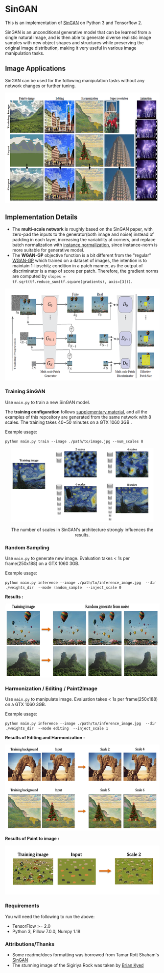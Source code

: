 # SinGAN

This is an implementation of [SinGAN](https://arxiv.org/abs/1905.01164) on Python 3 and Tensorflow 2. 


SinGAN is an unconditional generative model that can be learned from a single natural image, and is then able to generate diverse realistic image samples with new object shapes and structures while preserving the original image distribution, making it very useful in various image manipulation tasks.


## Image Applications
SinGAN can be used for the following manipulation tasks without any network changes or further tuning.

<div align = 'left'>
<img src = 'images/src/applications.PNG' height = '360px'>
</div>


## Implementation Details
- The **multi-scale network** is roughly based on the SinGAN paper,  with zero-pad the inputs to the generator(both image and noise) instead of padding in each layer, increasing the variability at corners, and replace batch normalization with [instance normalization](https://arxiv.org/abs/1607.08022), since instance-norm is more suitable for generative model.
- The **WGAN-GP** objective function is a bit different from the "regular" [WGAN-GP](https://arxiv.org/abs/1704.00028) which trained on a dataset of images, the intention is to maintain 1-lipschitz condition in a patch manner, as the output of discriminator is a map of score per patch. Therefore, the gradient norms are computed by `slopes = tf.sqrt(tf.reduce_sum(tf.square(gradients), axis=[3]))`. 

<div align = 'center'>
<img src = 'images/src/architecture.PNG' height = '300px'>
</div>


### Training SinGAN
Use `main.py` to train a new SinGAN model.

The **training configuration** follows [supplementary material](), and all the examples of this repository are generated from the same network with 8 scales. The training takes 40~50 minutes on a GTX 1060 3GB .

Example usage:

    python main.py train --image ./path/to/image.jpg --num_scales 8


<div align = 'center'>
<img src = 'images/src/effect_training_scales.PNG' height = '240px'>
</div>
<p align = 'center'>
The number of scales in SinGAN's architecture strongly influences the results.
</p>

### Random Sampling
Use `main.py` to generate new image. 
Evaluation takes < 1s per frame(250x188) on a GTX 1060 3GB.

Example usage:

    python main.py inference --image ./path/to/inference_image.jpg  --dir ./weights_dir  --mode random_sample  --inject_scale 0

**Results :**
<div align = 'center'>
<img src = 'images/src/random_generate.PNG' height = '240px'>
</div>
      
      
### Harmonization / Editing / Paint2Image
Use `main.py` to manipulate image. 
Evaluation takes < 1s per frame(250x188) on a GTX 1060 3GB.

Example usage:

    python main.py inference --image ./path/to/inference_image.jpg  --dir ./weights_dir  --mode editing  --inject_scale 1


**Results of Editing and Harmonization :**
<div align = 'center'>
<img src = 'images/src/manipulation.PNG' height = '280px'>
</div>
    
**Results of Paint to image :**
<div align = 'center'>
<img src = 'images/src/paint2image.PNG' height = '160px'>
</div>


### Requirements
You will need the following to run the above:
- TensorFlow >= 2.0
- Python 3, Pillow 7.0.0, Numpy 1.18


### Attributions/Thanks
- Some readme/docs formatting was borrowed from Tamar Rott Shaham's [SinGAN](https://github.com/tamarott/SinGAN)
- The stunning image of the Sigiriya Rock was taken by [Brian Kyed](https://unsplash.com/photos/8NpelZe-EzM)

